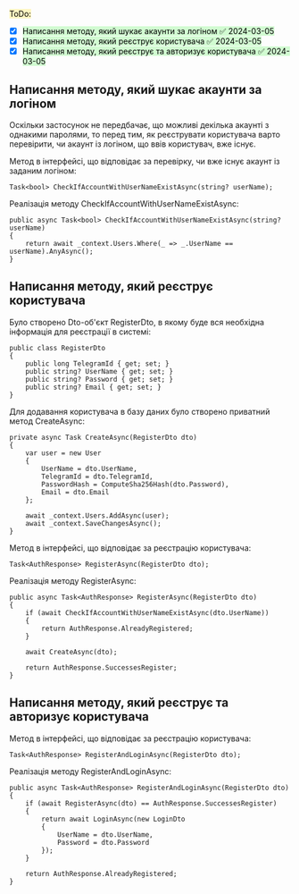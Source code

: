 <mark style="background: #FFF3A3A6;">ToDo:</mark>
- [x] <mark style="background: #BBFABBA6;">Написання методу, який шукає акаунти за логіном ✅ 2024-03-05</mark>
- [x] <mark style="background: #BBFABBA6;">Написання методу, який реєструє користувача ✅ 2024-03-05</mark>
- [x] <mark style="background: #BBFABBA6;">Написання методу, який реєструє та авторизує користувача ✅ 2024-03-05</mark>

## Написання методу, який шукає акаунти за логіном
Оскільки застосунок не передбачає, що можливі декілька акаунті з однакими паролями, то перед тим, як реєструвати користувача варто перевірити, чи акаунт із логіном, що ввів користувач, вже існує.

Метод в інтерфейсі, що відповідає за перевірку, чи вже існує акаунт із заданим логіном:
```CSharp
Task<bool> CheckIfAccountWithUserNameExistAsync(string? userName);
```

Реалізація методу CheckIfAccountWithUserNameExistAsync:
```CSharp
public async Task<bool> CheckIfAccountWithUserNameExistAsync(string? userName)
{
    return await _context.Users.Where(_ => _.UserName == userName).AnyAsync();
}
```
## Написання методу, який реєструє користувача
Було створено Dto-об'єкт RegisterDto, в якому буде вся необхідна інформація для реєстрації в системі:
```CSharp
public class RegisterDto
{
    public long TelegramId { get; set; }
    public string? UserName { get; set; }
    public string? Password { get; set; }
    public string? Email { get; set; }
}
```

Для додавання користувача в базу даних було створено приватний метод CreateAsync:
```CSharp
private async Task CreateAsync(RegisterDto dto)
{
    var user = new User
    {
        UserName = dto.UserName,
        TelegramId = dto.TelegramId,
        PasswordHash = ComputeSha256Hash(dto.Password),
        Email = dto.Email
    };

    await _context.Users.AddAsync(user);
    await _context.SaveChangesAsync();
}
```

Метод в інтерфейсі, що відповідає за реєстрацію користувача:
```CSharp
Task<AuthResponse> RegisterAsync(RegisterDto dto);
```

Реалізація методу RegisterAsync:
```CSharp
public async Task<AuthResponse> RegisterAsync(RegisterDto dto)
{
    if (await CheckIfAccountWithUserNameExistAsync(dto.UserName))
    {
        return AuthResponse.AlreadyRegistered;
    }

    await CreateAsync(dto);

    return AuthResponse.SuccessesRegister;
}
```
## Написання методу, який реєструє та авторизує користувача
Метод в інтерфейсі, що відповідає за реєстрацію користувача:
```CSharp
Task<AuthResponse> RegisterAndLoginAsync(RegisterDto dto);
```

Реалізація методу RegisterAndLoginAsync:
```CSharp
public async Task<AuthResponse> RegisterAndLoginAsync(RegisterDto dto)
{
    if (await RegisterAsync(dto) == AuthResponse.SuccessesRegister)
    {
        return await LoginAsync(new LoginDto
        {
            UserName = dto.UserName,
            Password = dto.Password
        });
    }

    return AuthResponse.AlreadyRegistered;
}
```
